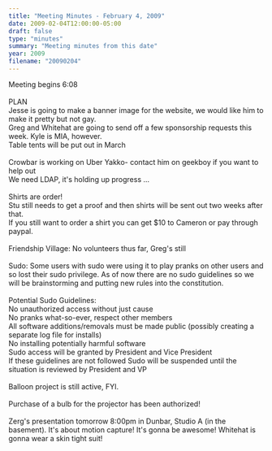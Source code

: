 ```yaml
---
title: "Meeting Minutes - February 4, 2009"
date: 2009-02-04T12:00:00-05:00
draft: false
type: "minutes"
summary: "Meeting minutes from this date"
year: 2009
filename: "20090204"
---
```


Meeting begins 6:08<br />
<br />
PLAN<br />
Jesse is going to make a banner image for the website, we would like him to make it pretty but not gay.<br />
Greg and Whitehat are going to send off a few sponsorship requests this week. Kyle is MIA, however.<br />
Table tents will be put out in March<br />
<br />
Crowbar is working on Uber Yakko- contact him on geekboy if you want to help out<br />
We need LDAP, it's holding up progress ...<br />
<br />
Shirts are order!<br />
Stu still needs to get a proof and then shirts will be sent out two weeks after that.<br />
If you still want to order a shirt you can get $10 to Cameron or pay through paypal.<br />
<br />
Friendship Village: No volunteers thus far, Greg's still<br />
<br />
Sudo: Some users with sudo were using it to play pranks on other users and so lost their sudo privilege.  As of now there are no sudo guidelines so we will be brainstorming and putting new rules into the constitution.<br />
<br />
Potential Sudo Guidelines: <br />
No unauthorized access without just cause<br />
No pranks what-so-ever, respect other members<br />
All software additions/removals must be made public (possibly creating a separate log file for installs)<br />
No installing potentially harmful software<br />
Sudo access will be granted by President and Vice President<br />
If these guidelines are not followed Sudo will be suspended until the situation is reviewed by President and VP<br />
<br />
Balloon project is still active, FYI.<br />
<br />
Purchase of a bulb for the projector has been authorized!<br />
<br />
Zerg's presentation tomorrow 8:00pm in Dunbar, Studio A (in the basement). It's about motion capture! It's gonna be awesome! Whitehat is gonna wear a skin tight suit!
